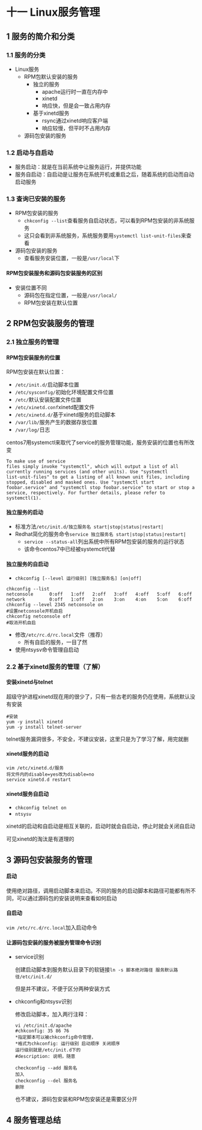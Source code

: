 # 十一 Linux服务管理

## 1 服务的简介和分类

### 1.1 服务的分类

-   Linux服务
    -   RPM包默认安装的服务
        -   独立的服务
            -   apache运行时一直在内存中
            -   xinetd
            -   响应快，但是会一致占用内存
        -   基于xinetd服务
            -   rsync通过xinetd响应客户端
            -   响应较慢，但平时不占用内存
    -   源码包安装的服务

### 1.2 启动与自启动

-   服务启动：就是在当前系统中让服务运行，并提供功能
-   服务自启动：自启动是让服务在系统开机或重启之后，随着系统的启动而自动启动服务

### 1.3 查询已安装的服务

-   RPM包安装的服务
    -   `chkconfig --list`查看服务自启动状态，可以看到RPM包安装的非系统服务
    -   这只会看到非系统服务，系统服务要用`systemctl list-unit-files`来查看
-   源码包安装的服务
    -   查看服务安装位置，一般是`/usr/local`下

#### RPM包安装服务和源码包安装服务的区别

-   安装位置不同
    -   源码包在指定位置，一般是`/usr/local/`
    -   RPM包安装在默认位置

## 2 RPM包安装服务的管理

### 2.1 独立服务的管理

#### RPM包安装服务的位置

RPM包安装在默认位置：

-   `/etc/init.d/`启动脚本位置
-   `/etc/sysconfig/`初始化环境配置文件位置
-   `/etc/`默认安装配置文件位置
-   `/etc/xinetd.conf`xinetd配置文件
-   `/etc/xinetd.d/`基于xinetd服务的启动脚本
-   `/var/lib/`服务产生的数据存放位置
-   `/var/log/`日志

centos7用systemctl来取代了service的服务管理功能，服务安装的位置也有所改变

```
To make use of service
files simply invoke "systemctl", which will output a list of all
currently running services (and other units). Use "systemctl
list-unit-files" to get a listing of all known unit files, including
stopped, disabled and masked ones. Use "systemctl start
foobar.service" and "systemctl stop foobar.service" to start or stop a
service, respectively. For further details, please refer to
systemctl(1).
```

#### 独立服务的启动

-   标准方法`/etc/init.d/独立服务名 start|stop|status|restart|`
-   Redhat简化的服务命令`service 独立服务名 start|stop|status|restart|`
    -   `service --status-all`列出系统中所有RPM包安装的服务的运行状态
    -   该命令centos7中已经被systemctl代替

#### 独立服务的自启动

-   `chkconfig [--level 运行级别] [独立服务名] [on|off]`

```shell
chkconfig --list
netconsole      0:off   1:off   2:off   3:off   4:off   5:off   6:off
network         0:off   1:off   2:on    3:on    4:on    5:on    6:off
chkconfig --level 2345 netconsole on
#设置netconsole开机自启
chkconfig netconsole off
#取消开机自启
```

-   修改`/etc/rc.d/rc.local`文件（推荐）
    -   所有自启的服务，一目了然
-   使用ntsysv命令管理自启动

### 2.2 基于xinetd服务的管理（了解）

#### 安装xinetd与telnet

超级守护进程xinetd现在用的很少了，只有一些古老的服务仍在使用，系统默认没有安装

```
#安装
yum -y install xinetd
yum -y install telnet-server
```

telnet服务漏洞很多，不安全，不建议安装，这里只是为了学习了解，用完就删

#### xinetd服务的启动

```
vim /etc/xinetd.d/服务
将文件内的disable=yes改为disable=no
service xinetd.d restart
```

#### xinetd服务自启动

-   `chkconfig telnet on`
-   `ntsysv`

xinetd的启动和自启动是相互关联的，启动时就会自启动，停止时就会关闭自启动

可见xinetd的淘汰是有道理的

## 3 源码包安装服务的管理

#### 启动

使用绝对路径，调用启动脚本来启动。不同的服务的启动脚本和路径可能都有所不同，可以通过源码包的安装说明来查看如何启动

#### 自启动

`vim /etc/rc.d/rc.local`加入启动命令

#### 让源码包安装的服务被服务管理命令识别

-   service识别

    创建启动脚本到服务默认目录下的软链接`ln -s 脚本绝对路径 服务默认路径/etc/init.d/`

    但是并不建议，不便于区分两种安装方式

-   chkconfig和ntsysv识别

    修改启动脚本，加入两行注释：

    ```
    vi /etc/init.d/apache
    #chkconfig: 35 86 76
    *指定脚本可以被chkconfig命令管理，
    *格式为chkconfig: 运行级别 启动顺序 关闭顺序
    运行级别就是/etc/init.d下的
    #description: 说明，随意
    
    checkconfig --add 服务名
    加入
    checkconfig --del 服务名
    删除
    ```

    也不建议，源码包安装和RPM包安装还是需要区分开

## 4 服务管理总结


